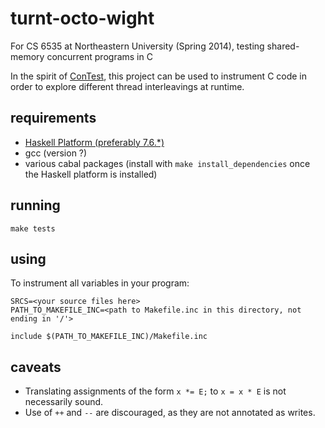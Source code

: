 turnt-octo-wight
================

For CS 6535 at Northeastern University (Spring 2014), testing shared-memory concurrent programs in C

In the spirit of [ConTest][contest_ref], this project can be used to
instrument C code in order to explore different thread interleavings
at runtime.

requirements
------------
- [Haskell Platform (preferably 7.6.*)](http://www.haskell.org/platform/)
- gcc (version ?)
- various cabal packages (install with `make install_dependencies` once
  the Haskell platform is installed)

[contest_ref]:https://www.research.ibm.com/haifa/projects/verification/contest/

running
-------
`make tests`

using
-----
To instrument all variables in your program:

```
SRCS=<your source files here>
PATH_TO_MAKEFILE_INC=<path to Makefile.inc in this directory, not ending in '/'>

include $(PATH_TO_MAKEFILE_INC)/Makefile.inc
```

caveats
-------
- Translating assignments of the form `x *= E;` to `x = x * E` is not
  necessarily sound.
- Use of `++` and `--` are discouraged, as they are not annotated as
  writes.
